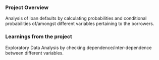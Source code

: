 ### Project Overview

 Analysis of loan defaults by calculating probabilities and conditional probabilities of/amongst different variables pertaining to the borrowers.


### Learnings from the project

 Exploratory Data Analysis by checking dependence/inter-dependence between different variables. 


